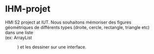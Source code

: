 # IHM-projet
HMI S2 project at IUT.
Nous souhaitons mémoriser des figures géométriques de différents types (droite, cercle, rectangle, triangle etc) dans une liste</br> 
(ex: ArrayList<Figure>) et les dessiner sur une interface.

